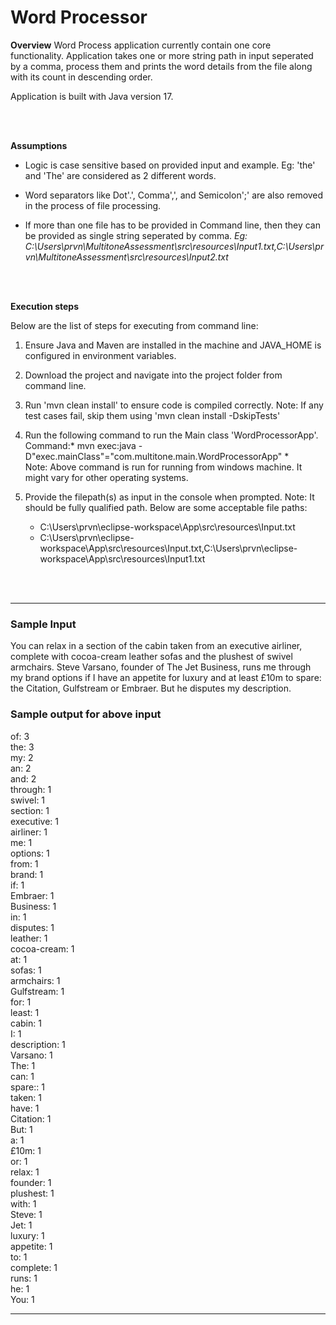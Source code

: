 # Word Processor

**Overview**
Word Process application currently contain one core functionality. Application takes one or more string path in input seperated by a comma, process them and prints the word details from the file along with its count in descending order. 

Application is built with Java version 17.

<br><br>

**Assumptions**

- Logic is case sensitive based on provided input and example. Eg:  'the' and 'The' are considered as 2 different words.
 
- Word separators like Dot'.', Comma',', and Semicolon';' are also removed in the process of file processing. 

- If more than one file has to be provided in Command line, then they can be provided as single string seperated by comma. *Eg: C:\Users\prvn\MultitoneAssessment\src\resources\Input1.txt,C:\Users\prvn\MultitoneAssessment\src\resources\Input2.txt*

<br><br>

**Execution steps** <br>

Below are the list of steps for executing from command line:

1. Ensure Java and Maven are installed in the machine and JAVA_HOME is configured in environment variables.

2. Download the project and navigate into the project folder from command line.

3. Run 'mvn clean install' to ensure code is compiled correctly. Note: If any test cases fail, skip them using 'mvn clean install -DskipTests'

4. Run the following command to run the Main class 'WordProcessorApp'. Command:* mvn exec:java -D"exec.mainClass"="com.multitone.main.WordProcessorApp" * <br>
Note: Above command is run for running from windows machine. It might vary for other operating systems.

5. Provide the filepath(s) as input in the console when prompted. Note: It should be fully qualified path. Below are some acceptable file paths: <br>
 	- C:\Users\prvn\eclipse-workspace\App\src\resources\Input.txt <br>
 	- C:\Users\prvn\eclipse-workspace\App\src\resources\Input.txt,C:\Users\prvn\eclipse-workspace\App\src\resources\Input1.txt <br>


<br><br>

---
### Sample Input 

You can relax in a section of the cabin taken from an executive airliner,
complete with cocoa-cream leather sofas and the plushest of swivel armchairs.
Steve Varsano, founder of The Jet Business, runs me through my brand options
if I have an appetite for luxury and at least £10m to spare: the Citation,
Gulfstream or Embraer. But he disputes my description.

### Sample output for above input
 of: 3 
<br> the: 3
<br> my: 2
<br> an: 2
<br> and: 2
<br> through: 1
<br> swivel: 1
<br> section: 1
<br> executive: 1
<br> airliner: 1
<br> me: 1
<br> options: 1
<br> from: 1
<br> brand: 1
<br> if: 1
<br> Embraer: 1
<br> Business: 1
<br> in: 1
<br> disputes: 1
<br> leather: 1
<br> cocoa-cream: 1
<br> at: 1
<br> sofas: 1
<br> armchairs: 1
<br> Gulfstream: 1
<br> for: 1
<br> least: 1
<br> cabin: 1
<br> I: 1
<br> description: 1
<br> Varsano: 1
<br> The: 1
<br> can: 1
<br> spare:: 1
<br> taken: 1
<br> have: 1
<br> Citation: 1
<br> But: 1
<br> a: 1
<br> £10m: 1
<br> or: 1
<br> relax: 1
<br> founder: 1
<br> plushest: 1
<br> with: 1
<br> Steve: 1
<br> Jet: 1
<br> luxury: 1
<br> appetite: 1
<br> to: 1
<br> complete: 1
<br> runs: 1
<br> he: 1
<br> You: 1

---
 	 
 	
 	
 	
